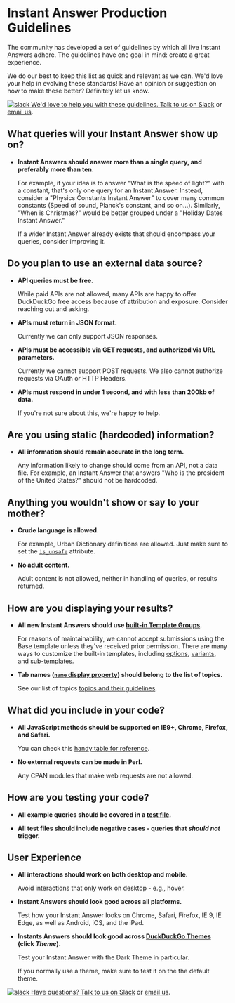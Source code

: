 # Instant Answer Production Guidelines

The community has developed a set of guidelines by which all live Instant Answers adhere. The guidelines have one goal in mind: create a great experience.

We do our best to keep this list as quick and relevant as we can. We'd love your help in evolving these standards! Have an opinion or suggestion on how to make these better? Definitely let us know.

[![slack](https://talsraviv.gitbooks.io/duckduckhackdocs/content/duckduckhack/assets/slack.png) We'd love to help you with these guidelines. Talk to us on Slack](mailto:QuackSlack@duckduckgo.com?subject=AddMe) or [email us](mailto:open@duckduckgo.com).

## What queries will your Instant Answer show up on?

- **Instant Answers should answer more than a single query, and preferably more than ten.**

	For example, if your idea is to answer "What is the speed of light?" with a constant, that's only one query for an Instant Answer. Instead, consider a "Physics Constants Instant Answer" to cover many common constants (Speed of sound, Planck's constant, and so on...). Similarly, "When is Christmas?" would be better grouped under a "Holiday Dates Instant Answer."
	
	If a wider Instant Answer already exists that should encompass your queries, consider improving it.

## Do you plan to use an external data source?

- **API queries must be free.**

	While paid APIs are not allowed, many APIs are happy to offer DuckDuckGo free access because of attribution and exposure. Consider reaching out and asking.
	
- **APIs must return in JSON format.**

	Currently we can only support JSON responses.
	
- **APIs must be accessible via GET requests, and authorized via URL parameters.**

	Currently we cannot support POST requests. We also cannot authorize requests via OAuth or HTTP Headers.
	
- **APIs must respond in under 1 second, and with less than 200kb of data.**

	If you're not sure about this, we're happy to help.

## Are you using static (hardcoded) information?

- **All information should remain accurate in the long term.**

	Any information likely to change should come from an API, not a data file. For example, an Instant Answer that answers "Who is the president of the United States?" should not be hardcoded.
	
## Anything you wouldn't show or say to your mother?

- **Crude language is allowed.**

	For example, Urban Dictionary definitions are allowed. Just make sure to set the [`is_unsafe`](https://talsraviv.gitbooks.io/duckduckhackdocs/content/duckduckhack/backend-reference/spice-attributes.html#spice-isunsafe) attribute.

- **No adult content.**

	Adult content is not allowed, neither in handling of queries, or results returned.
	
## How are you displaying your results?

- **All new Instant Answers should use [built-in Template Groups](https://talsraviv.gitbooks.io/duckduckhackdocs/content/duckduckhack/frontend-reference/templates-overview.html).**

	For reasons of maintainability, we cannot accept submissions using the Base template unless they've received prior permission. There are many ways to customize the built-in templates, including [options](https://talsraviv.gitbooks.io/duckduckhackdocs/content/duckduckhack/frontend-reference/display-reference.html), [variants](https://talsraviv.gitbooks.io/duckduckhackdocs/content/duckduckhack/frontend-reference/variants-reference.html), and [sub-templates](https://talsraviv.gitbooks.io/duckduckhackdocs/content/duckduckhack/frontend-reference/subtemplates.html).
	
- **Tab names ([`name` display property](https://talsraviv.gitbooks.io/duckduckhackdocs/content/duckduckhack/frontend-reference/display-reference.html#name-string-required)) should belong to the list of topics.**

	See our list of topics [topics and their guidelines](https://talsraviv.gitbooks.io/duckduckhackdocs/content/duckduckhack/frontend-reference/display-reference.html).
	
## What did you include in your code?

- **All JavaScript methods should be supported on IE9+, Chrome, Firefox, and Safari.**

	You can check this [handy table for reference](http://kangax.github.io/compat-table/es5/).
	
- **No external requests can be made in Perl.**

	Any CPAN modules that make web requests are not allowed.
	
## How are you testing your code?

- **All example queries should be covered in a [test file](https://talsraviv.gitbooks.io/duckduckhackdocs/content/duckduckhack/testing-reference/test-files.html).**

- **All test files should include negative cases - queries that *should not* trigger.**
	
## User Experience

- **All interactions should work on both desktop and mobile.**

	Avoid interactions that only work on desktop - e.g., hover.
	
- **Instant Answers should look good across all platforms.**

	Test how your Instant Answer looks on Chrome, Safari, Firefox, IE 9, IE Edge, as well as Android, iOS, and the iPad.

- **Instants Answers should look good across [DuckDuckGo Themes](https://duckduckgo.com/settings) (click *Theme*).**

	Test your Instant Answer with the Dark Theme in particular. 
	
	If you normally use a theme, make sure to test it on the the default theme.

[![slack](https://talsraviv.gitbooks.io/duckduckhackdocs/content/duckduckhack/assets/slack.png) Have questions? Talk to us on Slack](mailto:QuackSlack@duckduckgo.com?subject=AddMe) or [email us](mailto:open@duckduckgo.com).
